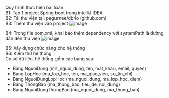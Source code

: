 Quy trình thực hiện bài toán: <br />
B1: Tạo 1 project Spring boot trong intelliJ IDEA <br />
B2: Tải thư viện tại: pegurnee/db4o (github.com) <br />
B3: Thêm thư viện vào project
		![image](https://github.com/thangnv2882/student-management/assets/84519272/b8d3fdc2-d38a-43c7-b843-96c6ede78d8e)

B4: Trong file pom.xml, khai báo thêm dependency với systemPath là đường dẫn đến thư viện
    ![image](https://github.com/thangnv2882/student-management/assets/84519272/ff2e07ea-6f31-4faa-b067-41b57567efca)

B5: Xây dựng chức năng cho hệ thống <br />
B6: Kiểm thử hệ thống <br />
	Cơ sở dữ liệu, hệ thống gồm các bảng sau: <br />
  - Bảng NguoiDung (ma_nguoi_dung, ten, mat_khau, email, quyen) <br />
  - Bảng LopHoc (ma_lop_hoc, ten, ma_giao_vien, so_tin_chi) <br />
  - Bảng NguoiDungLopHoc (ma_nguoi_dung, ma_lop_hoc, diem) <br />
  - Bảng ThongBao (ma_thong_bao, tieu_de, noi_dung) <br />
  - Bảng NguoiDungThongBao (ma_nguoi_dung, ma_thong_bao) <br />
